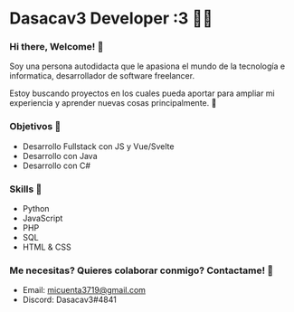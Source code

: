 # Dasacav3 Developer :3 👨‍💻
### Hi there, Welcome! 👋

Soy una persona autodidacta que le apasiona el mundo de la tecnología e informatica, desarrollador de software freelancer.

Estoy buscando proyectos en los cuales pueda aportar para ampliar mi experiencia y aprender nuevas cosas principalmente. 📌

### Objetivos 🎯
- Desarrollo Fullstack con JS y Vue/Svelte
- Desarrollo con Java
- Desarrollo con C#

### Skills 🎉
- Python
- JavaScript
- PHP
- SQL
- HTML & CSS

### Me necesitas? Quieres colaborar conmigo? Contactame! 🔋
- Email: micuenta3719@gmail.com
- Discord: Dasacav3#4841

<!--
**Dasacav3/Dasacav3** is a ✨ _special_ ✨ repository because its `README.md` (this file) appears on your GitHub profile.

Here are some ideas to get you started:

- 🔭 I’m currently working on ...
- 🌱 I’m currently learning ...
- 👯 I’m looking to collaborate on ...
- 🤔 I’m looking for help with ...
- 💬 Ask me about ...
- 📫 How to reach me: ...
- 😄 Pronouns: ...
- ⚡ Fun fact: ...
-->
